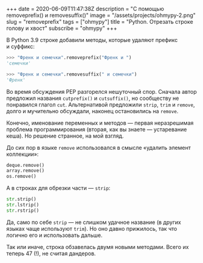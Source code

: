 +++
date = 2020-06-09T11:47:38Z
description = "С помощью removeprefix() и removesuffix()"
image = "/assets/projects/ohmypy-2.png"
slug = "removeprefix"
tags = ["ohmypy"]
title = "Python. Отрезать строке голову и хвост"
subscribe = "ohmypy"
+++

В Python 3.9 строке добавили методы, которые удаляют префикс и суффикс:

```python
>>> "Френк и семечки".removeprefix("Френк и ")
'семечки'

>>> "Френк и семечки".removesuffix(" и семечки")
'Френк'
```

Во время обсуждения PEP разгорелся нешуточный спор. Сначала автор предложил названия `cutprefix()` и `cutsuffix()`, но сообществу не понравился глагол `cut`. Альтернативой предложили `strip`, `trim` и `remove`, долго и мучительно обсуждали, наконец остановились на `remove`.

Конечно, именование переменных и методов — первая неразрешимая проблема программирования (вторая, как вы знаете — устаревание кеша). Но решение странное, на мой взгляд.

До сих пор в языке `remove` использовался в смысле «удалить элемент коллекции»:

```python
deque.remove()
array.remove()
os.remove()
```

А в строках для обрезки части — `strip`:

```python
str.strip()
str.lstrip()
str.rstrip()
```

Да, само по себе `strip` — не слишком удачное название (в других языках чаще используют `trim`). Но оно давно прижилось, так что логично его и использовать дальше.

Так или иначе, строка обзавелась двумя новыми методами. Всего их теперь 47 (!), не считая дандеров.
